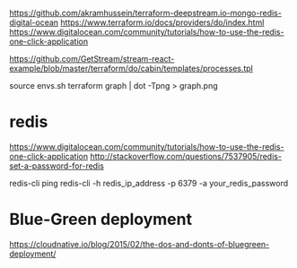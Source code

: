 https://github.com/akramhussein/terraform-deepstream.io-mongo-redis-digital-ocean
https://www.terraform.io/docs/providers/do/index.html
https://www.digitalocean.com/community/tutorials/how-to-use-the-redis-one-click-application


https://github.com/GetStream/stream-react-example/blob/master/terraform/do/cabin/templates/processes.tpl

source envs.sh
terraform graph | dot -Tpng > graph.png


# redis
https://www.digitalocean.com/community/tutorials/how-to-use-the-redis-one-click-application
http://stackoverflow.com/questions/7537905/redis-set-a-password-for-redis

redis-cli ping
redis-cli -h redis_ip_address -p 6379 -a your_redis_password

# Blue-Green deployment
https://cloudnative.io/blog/2015/02/the-dos-and-donts-of-bluegreen-deployment/
